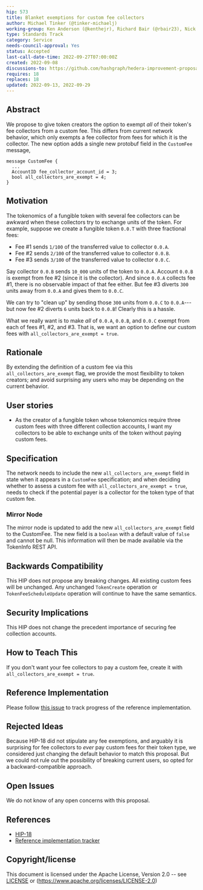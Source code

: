```yaml
---
hip: 573
title: Blanket exemptions for custom fee collectors
author: Michael Tinker (@tinker-michaelj)
working-group: Ken Anderson (@kenthejr), Richard Bair (@rbair23), Nick Poorman (@nickpoorman)
type: Standards Track
category: Service
needs-council-approval: Yes
status: Accepted
last-call-date-time: 2022-09-27T07:00:00Z
created: 2022-09-08
discussions-to: https://github.com/hashgraph/hedera-improvement-proposal/discussions/571
requires: 18
replaces: 18
updated: 2022-09-13, 2022-09-29
---
```


## Abstract

We propose to give token creators the option to exempt _all_ of their token's fee collectors from a custom 
fee. This differs from current network behavior, which only exempts a fee collector from fees for which it 
is the collector. The new option adds a single new protobuf field in the `CustomFee` message,
```
message CustomFee {
  ...
  AccountID fee_collector_account_id = 3;
  bool all_collectors_are_exempt = 4;
}
```

## Motivation

The tokenomics of a fungible token with several fee collectors can be awkward when these collectors try to
exchange units of the token. For example, suppose we create a fungible token `0.0.T` with three fractional
fees:
  - Fee #1 sends `1/100` of the transferred value to collector `0.0.A`.
  - Fee #2 sends `2/100` of the transferred value to collector `0.0.B`.
  - Fee #3 sends `3/100` of the transferred value to collector `0.0.C`.

Say collector `0.0.B` sends `10_000` units of the token to `0.0.A`. Account `0.0.B` is exempt from fee #2 
(since it is the collector). And since `0.0.A` collects fee #1, there is no observable impact of that fee either. 
But fee #3 diverts `300` units away from `0.0.A` and gives them to `0.0.C`.

We can try to "clean up" by sending those `300` units from `0.0.C` to `0.0.A`---but now fee #2 diverts `6` units
back to `0.0.B`! Clearly this is a hassle.

What we really want is to make _all_ of `0.0.A`, `0.0.B`, and `0.0.C` exempt from each of fees #1, #2, and #3.
That is, we want an option to define our custom fees with `all_collectors_are_exempt = true`.

## Rationale

By extending the definition of a custom fee via this `all_collectors_are_exempt` flag, we provide the 
most flexibility to token creators; and avoid surprising any users who may be depending on the current 
behavior.


## User stories

- As the creator of a fungible token whose tokenomics require three custom fees with three different collection
accounts, I want my collectors to be able to exchange units of the token without paying custom fees. 
  
## Specification

The network needs to include the new `all_collectors_are_exempt` field in state when it appears in a `CustomFee` 
specification; and when deciding whether to assess a custom fee with `all_collectors_are_exempt = true`, needs to 
check if the potential payer is a collector for the token type of that custom fee.

### Mirror Node

The mirror node is updated to add the new `all_collectors_are_exempt` field to the CustomFee.
The new field is a `boolean` with a default value of `false` and cannot be null.
This information will then be made available via the TokenInfo REST API.

## Backwards Compatibility

This HIP does not propose any breaking changes. All existing custom fees will be unchanged. Any unchanged 
`TokenCreate` operation or `TokenFeeScheduleUpdate` operation will continue to have the same semantics.

## Security Implications

This HIP does not change the precedent importance of securing fee collection accounts.

## How to Teach This

If you don't want your fee collectors to pay a custom fee, create it with `all_collectors_are_exempt = true`.

## Reference Implementation

Please follow [this issue](https://github.com/hashgraph/hedera-services/issues/3836) to track progress of 
the reference implementation.

## Rejected Ideas

Because HIP-18 did not stipulate any fee exemptions, and arguably it is surprising for fee collectors to 
_ever_ pay custom fees for their token type, we considered just changing the default behavior to match
this proposal. But we could not rule out the possibility of breaking current users, so opted for a 
backward-compatible approach.

## Open Issues

We do not know of any open concerns with this proposal.

## References
- [HIP-18](https://hips.hedera.com/hip/hip-18)
- [Reference implementation tracker](https://github.com/hashgraph/hedera-services/issues/3836)

## Copyright/license

This document is licensed under the Apache License, Version 2.0 -- see [LICENSE](../LICENSE) or (https://www.apache.org/licenses/LICENSE-2.0)
